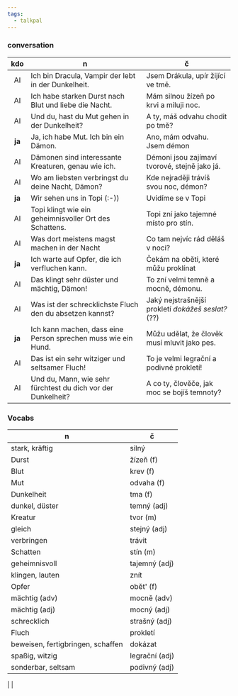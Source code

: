 ```yaml
---
tags:
  - talkpal
---
```


### conversation

| kdo | n | č |
| :---: | --- | --- |
| AI | Ich bin Dracula, Vampir der lebt in der Dunkelheit. | Jsem Drákula, upír žijící ve tmě. |
| AI | Ich habe starken Durst nach Blut und liebe die Nacht. | Mám silnou žízeň po krvi a miluji noc. |
| AI | Und du, hast du Mut gehen in der Dunkelheit? | A ty, máš odvahu chodit po tmě? |
| **ja** | Ja, ich habe Mut. Ich bin ein Dämon. | Ano, mám odvahu. Jsem démon |
| AI | Dämonen sind interessante Kreaturen, genau wie ich.| Démoni jsou zajímaví tvorové, stejně jako já. 
| AI | Wo am liebsten verbringst du deine Nacht, Dämon? | Kde nejraději trávíš svou noc, démon? |
| **ja** | Wir sehen uns in Topi (:-)) | Uvidíme se v Topi |
| AI | Topi klingt wie ein geheimnisvoller Ort des Schattens. | Topi zní jako tajemné místo pro stín. | 
| AI | Was dort meistens magst machen in der Nacht| Co tam nejvíc rád děláš v noci? |
| **ja** | Ich warte auf Opfer, die ich verfluchen kann. | Čekám na oběti, které můžu proklínat |
| AI | Das klingt sehr düster und mächtig, Dämon! | To zní velmi temně a mocně, démonu. |
| AI | Was ist der schrecklichste Fluch den du absetzen kannst? | Jaký nejstrašnější prokletí *dokážeš seslat?* (??) |
| **ja** | Ich kann machen, dass eine Person sprechen muss wie ein Hund. | Můžu udělat, že člověk musí mluvit jako pes. |
| AI | Das ist ein sehr witziger und seltsamer Fluch! | To je velmi legrační a podivné prokletí! |
| AI | Und du, Mann, wie sehr fürchtest du dich vor der Dunkelheit? | A co ty, člověče, jak moc se bojíš temnoty? |

### Vocabs

| n | č |
| --- | --- |
|  stark, kräftig  | silný |
| Durst | žízeň (f) |
| Blut | krev (f) |
| Mut | odvaha (f) |
| Dunkelheit | tma (f)|
| dunkel, düster | temný (adj) |
| Kreatur | tvor (m) |
| gleich | stejný (adj)|
| verbringen | trávit |
| Schatten | stín (m) |
| geheimnisvoll | tajemný (adj) |
| klingen, lauten | znít | 
| Opfer | obět' (f) |
| mächtig (adv) | mocně (adv) |
| mächtig (adj) | mocný (adj) |
| schrecklich | strašný (adj) |
| Fluch | prokletí |
| beweisen, fertigbringen, schaffen | dokázat |
| spaßig, witzig | legrační (adj) |
| sonderbar, seltsam | podivný (adj) |
| 
| 